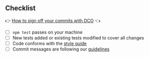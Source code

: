 <!--
Please provide a high-level description of the changes made by your pull request.

Include references to all related GitHub issues and other pull requests, for example:

Fixes #123
Implements #254
See also #23
-->

## Checklist

👉 [How to sign off your commits with DCO](https://github.com/strongloop/loopback-datasource-juggler#contributing) 👈

- [ ] `npm test` passes on your machine
- [ ] New tests added or existing tests modified to cover all changes
- [ ] Code conforms with the [style guide](https://loopback.io/doc/en/contrib/style-guide-es6.html)
- [ ] Commit messages are following our [guidelines](https://loopback.io/doc/en/contrib/git-commit-messages.html)

